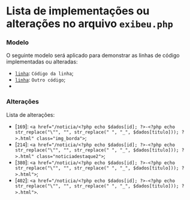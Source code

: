# Lista de implementações ou alterações no arquivo `exibeu.php`

### Modelo
O seguinte modelo será aplicado para demonstrar as linhas de código implementadas ou alteradas:

* [`linha`]: `Código da linha`;
* [`linha`]: `Outro código`;
* [`linha`]: `Códigos`.


### Alterações
Lista de alterações:

* [`169`]: `<a href="/noticia/<?php echo $dados[id]; ?>-<?php echo str_replace("\"", "", str_replace(" ", "_", $dados[titulo])); ?>.html" class="img_borda">`;
* [`214`]: `<a href="/noticia/<?php echo $dados[id]; ?>-<?php echo str_replace("\"", "", str_replace(" ", "_", $dados[titulo])); ?>.html" class="noticiadestaque2">`;
* [`380`]: `<a href="/noticia/<?php echo $dados[id]; ?>-<?php echo str_replace("\"", "", str_replace(" ", "_", $dados[titulo])); ?>.html">`;
* [`402`]: `<a href="/noticia/<?php echo $dados[id]; ?>-<?php echo str_replace("\"", "", str_replace(" ", "_", $dados[titulo])); ?>.html">`.